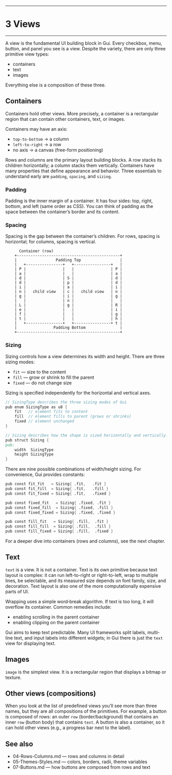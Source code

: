 -----------
# 3 Views
-----------

A view is the fundamental UI building block in Gui. Every checkbox,
menu, button, and panel you see is a view. Despite the variety, there
are only three primitive view types:

- containers
- text
- images

Everything else is a composition of these three.

## Containers

Containers hold other views. More precisely, a container is a
rectangular region that can contain other containers, text, or images.

Containers may have an axis: 
- `top-to-bottom` → a column 
- `left-to-right` → a row 
- no axis → a canvas (free-form positioning)

Rows and columns are the primary layout building blocks. A row stacks
its children horizontally; a column stacks them vertically. Containers
have many properties that define appearance and behavior. Three
essentials to understand early are `padding`, `spacing`, and `sizing`.

### Padding

Padding is the inner margin of a container. It has four sides: top,
right, bottom, and left (same order as CSS). You can think of padding as
the space between the container’s border and its content.

### Spacing

Spacing is the gap between the container’s children. For rows, spacing
is horizontal; for columns, spacing is vertical.

          Container (row)
        +---------------------------------------------+
        |                 Padding Top                 |
        |   +----------------+   +----------------+   |
        | P |                |   |                | P |
        | a |                |   |                | a |
        | d |                | S |                | d |
        | d |                | p |                | d |
        | i |                | a |                | i |
        | n |   child view   | c |   child view   | n |
        | g |                | i |                | g |
        |   |                | n |                |   |
        | L |                | g |                | R |
        | e |                |   |                | i |
        | f |                |   |                | g |
        | t |                |   |                | h |
        |   +----------------+   +----------------+ t |
        |                Padding Bottom               |
        +---------------------------------------------+

### Sizing

Sizing controls how a view determines its width and height. There are
three sizing modes: 

- `fit` — size to the content 
- `fill` — grow or shrink to fill the parent 
- `fixed` — do not change size

Sizing is specified independently for the horizontal and vertical axes.

``` v
// SizingType describes the three sizing modes of Gui
pub enum SizingType as u8 {
    fit   // element fits to content
    fill  // element fills to parent (grows or shrinks)
    fixed // element unchanged
}

// Sizing describes how the shape is sized horizontally and vertically.
pub struct Sizing {
pub:
    width  SizingType
    height SizingType
}
```

There are nine possible combinations of width/height sizing. For
convenience, Gui provides constants:

``` v
pub const fit_fit   = Sizing{ .fit,   .fit }
pub const fit_fill  = Sizing{ .fit,   .fill }
pub const fit_fixed = Sizing{ .fit,   .fixed }

pub const fixed_fit   = Sizing{ .fixed, .fit }
pub const fixed_fill  = Sizing{ .fixed, .fill }
pub const fixed_fixed = Sizing{ .fixed, .fixed }

pub const fill_fit   = Sizing{ .fill,  .fit }
pub const fill_fill  = Sizing{ .fill,  .fill }
pub const fill_fixed = Sizing{ .fill,  .fixed }
```

For a deeper dive into containers (rows and columns), see the next
chapter.

## Text

`text` is a view. It is not a container. Text is its own primitive
because text layout is complex: it can run left-to-right or
right-to-left, wrap to multiple lines, be selectable, and its measured
size depends on font family, size, and decoration. Text layout is also
one of the more computationally expensive parts of UI.

Wrapping uses a simple word‑break algorithm. If text is too long, it
will overflow its container. Common remedies include: 

- enabling scrolling in the parent container
- enabling clipping on the parent container

Gui aims to keep text predictable. Many UI frameworks split labels,
multi-line text, and input labels into different widgets; in Gui there
is just the `text` view for displaying text.

## Images

`image` is the simplest view. It is a rectangular region that displays a
bitmap or texture.

## Other views (compositions)

When you look at the list of predefined views you’ll see more than three
names, but they are all compositions of the primitives. For example, a
button is composed of rows: an outer `row` (border/background) that
contains an inner `row` (button body) that contains `text`. A button is
also a container, so it can hold other views (e.g., a progress bar next
to the label).

## See also

- 04-Rows-Columns.md — rows and columns in detail
- 05-Themes-Styles.md — colors, borders, radii, theme variables
- 07-Buttons.md — how buttons are composed from rows and text
